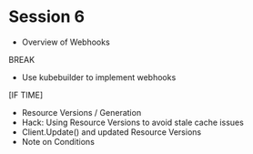 # Session 6

- Overview of Webhooks

BREAK

- Use kubebuilder to implement webhooks

[IF TIME]

- Resource Versions / Generation
- Hack: Using Resource Versions to avoid stale cache issues
- Client.Update() and updated Resource Versions
- Note on Conditions